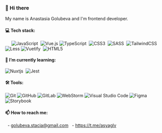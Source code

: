 ### 👋 Hi there

My name is Anastasia Golubeva and I'm frontend developer. 

#### 💻 Tech stack:
   
 ![JavaScript](https://img.shields.io/badge/javascript-%23323330.svg?style=for-the-badge&logo=javascript&logoColor=%23F7DF1E)
 ![Vue.js](https://img.shields.io/badge/vuejs-%2335495e.svg?style=for-the-badge&logo=vuedotjs&logoColor=%234FC08D)
 ![TypeScript](https://img.shields.io/badge/typescript-%23007ACC.svg?style=for-the-badge&logo=typescript&logoColor=white)
 ![CSS3](https://img.shields.io/badge/css3-%231572B6.svg?style=for-the-badge&logo=css3&logoColor=white)
 ![SASS](https://img.shields.io/badge/SASS-hotpink.svg?style=for-the-badge&logo=SASS&logoColor=white)
 ![TailwindCSS](https://img.shields.io/badge/tailwindcss-%2338B2AC.svg?style=for-the-badge&logo=tailwind-css&logoColor=white)
 ![Less](https://img.shields.io/badge/less-2B4C80?style=for-the-badge&logo=less&logoColor=white)
 ![Vuetify](https://img.shields.io/badge/Vuetify-1867C0?style=for-the-badge&logo=vuetify&logoColor=AEDDFF)
 ![HTML5](https://img.shields.io/badge/html5-%23E34F26.svg?style=for-the-badge&logo=html5&logoColor=white)

#### 🌱 I’m currently learning:
 ![Nuxtjs](https://img.shields.io/badge/Nuxt-002E3B?style=for-the-badge&logo=nuxtdotjs&logoColor=#00DC82)
 ![Jest](https://img.shields.io/badge/-jest-%23C21325?style=for-the-badge&logo=jest&logoColor=white)


#### 🛠 Tools:
![Git](https://img.shields.io/badge/git-%23F05033.svg?style=for-the-badge&logo=git&logoColor=white)
![GitHub](https://img.shields.io/badge/github-%23121011.svg?style=for-the-badge&logo=github&logoColor=white)
![GitLab](https://img.shields.io/badge/gitlab-%23181717.svg?style=for-the-badge&logo=gitlab&logoColor=white)
![WebStorm](https://img.shields.io/badge/webstorm-143?style=for-the-badge&logo=webstorm&logoColor=white&color=black)
![Visual Studio Code](https://img.shields.io/badge/Visual%20Studio%20Code-0078d7.svg?style=for-the-badge&logo=visual-studio-code&logoColor=white)
![Figma](https://img.shields.io/badge/figma-%23F24E1E.svg?style=for-the-badge&logo=figma&logoColor=white)
![Storybook](https://img.shields.io/badge/-Storybook-FF4785?style=for-the-badge&logo=storybook&logoColor=white)


#### 📫 How to reach me: 
  - golubeva.stacia@gmail.com
  - https://t.me/asyaglv

<!---
anastansa/anastansa is a ✨ special ✨ repository because its `README.md` (this file) appears on your GitHub profile.
You can click the Preview link to take a look at your changes.
--->
